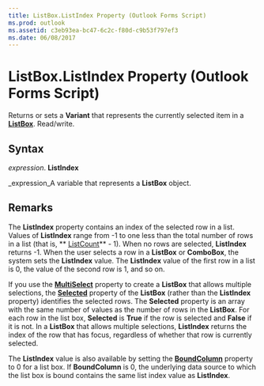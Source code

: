 ```yaml
---
title: ListBox.ListIndex Property (Outlook Forms Script)
ms.prod: outlook
ms.assetid: c3eb93ea-bc47-6c2c-f80d-c9b53f797ef3
ms.date: 06/08/2017
---
```



# ListBox.ListIndex Property (Outlook Forms Script)

Returns or sets a  **Variant** that represents the currently selected item in a **[ListBox](Outlook.listbox.md)**. Read/write.


## Syntax

 _expression_. **ListIndex**

 _expression_A variable that represents a  **ListBox** object.


## Remarks

The  **ListIndex** property contains an index of the selected row in a list. Values of **ListIndex** range from -1 to one less than the total number of rows in a list (that is, ** [ListCount](Outlook.listbox.listcount.md)** - 1). When no rows are selected, **ListIndex** returns -1. When the user selects a row in a **ListBox** or **ComboBox**, the system sets the  **ListIndex** value. The **ListIndex** value of the first row in a list is 0, the value of the second row is 1, and so on.

If you use the  **[MultiSelect](Outlook.listbox.multiselect.md)** property to create a **ListBox** that allows multiple selections, the **[Selected](Outlook.listbox.selected.md)** property of the **ListBox** (rather than the **ListIndex** property) identifies the selected rows. The **Selected** property is an array with the same number of values as the number of rows in the **ListBox**. For each row in the list box,  **Selected** is **True** if the row is selected and **False** if it is not. In a **ListBox** that allows multiple selections, **ListIndex** returns the index of the row that has focus, regardless of whether that row is currently selected.

The  **ListIndex** value is also available by setting the **[BoundColumn](Outlook.listbox.boundcolumn.md)** property to 0 for a list box. If **BoundColumn** is 0, the underlying data source to which the list box is bound contains the same list index value as **ListIndex**.


